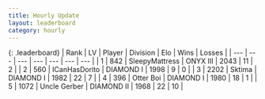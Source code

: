 ```yaml
---
title: Hourly Update
layout: leaderboard
category: hourly
---
```


{: .leaderboard}
| Rank | LV | Player | Division | Elo | Wins | Losses |
| --- | --- | --- | --- | --- | --- | --- |
| <span data-change="0">1</span> | 842 | <span title="ID: 153129">SleepyMattress</span> | ONYX III | <span data-change="0">2043</span> | <span data-change="0">11</span> | <span data-change="0">2</span> |
| <span data-change="1">2</span> | 560 | <span title="ID: 415713">ICanHasDorito</span> | DIAMOND I | <span data-change="11">1998</span> | <span data-change="1">9</span> | <span data-change="0">0</span> |
| <span data-change="-1">3</span> | 2202 | <span title="ID: 353063">Sktima</span> | DIAMOND I | <span data-change="-14">1982</span> | <span data-change="0">22</span> | <span data-change="1">7</span> |
| <span data-change="6">4</span> | 396 | <span title="ID: 219732">Otter Boi</span> | DIAMOND I | <span data-change="78">1980</span> | <span data-change="7">18</span> | <span data-change="0">1</span> |
| <span data-change="-1">5</span> | 1072 | <span title="ID: 31699">Uncle Gerber</span> | DIAMOND II | <span data-change="0">1968</span> | <span data-change="0">22</span> | <span data-change="0">10</span> |
